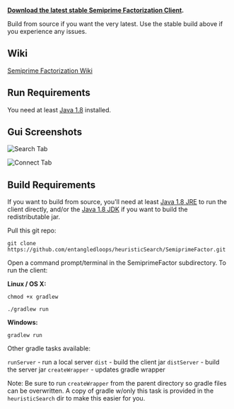 **[Download the latest stable Semiprime Factorization Client](https://github.com/entangledloops/heuristicSearch/blob/master/SemiprimeFactor/SemiprimeClient.jar?raw=true).**

Build from source if you want the very latest. Use the stable build above if you experience any issues.

## Wiki ##

[Semiprime Factorization Wiki](https://github.com/entangledloops/heuristicSearch/wiki/Semiprime-Factorization)

## Run Requirements ##

You need at least [Java 1.8](https://www.java.com/en/download/) installed.

## Gui Screenshots ##

![Search Tab](http://www.entangledloops.com/img/semiprime/search-0.4.4a.png)

![Connect Tab](http://www.entangledloops.com/img/semiprime/connect-0.4.4a.png)

## Build Requirements ##

If you want to build from source, you'll need at least [Java 1.8 JRE](http://www.oracle.com/technetwork/java/javase/downloads/jre8-downloads-2133155.html) to run the client directly, and/or the [Java 1.8 JDK](http://www.oracle.com/technetwork/java/javase/downloads/jdk8-downloads-2133151.html) if you want to build the redistributable jar.

Pull this git repo:

`git clone https://github.com/entangledloops/heuristicSearch/SemiprimeFactor.git`

Open a command prompt/terminal in the SemiprimeFactor subdirectory.
To run the client:

**Linux / OS X:**

`chmod +x gradlew`

`./gradlew run`

**Windows:**

`gradlew run`

Other gradle tasks available:

`runServer` - run a local server
`dist` - build the client jar
`distServer` - build the server jar
`createWrapper` - updates gradle wrapper 

Note: Be sure to run `createWrapper` from the parent directory so gradle files can be overwritten. A copy of gradle w/only this task is provided in the `heuristicSearch` dir to make this easier for you.
